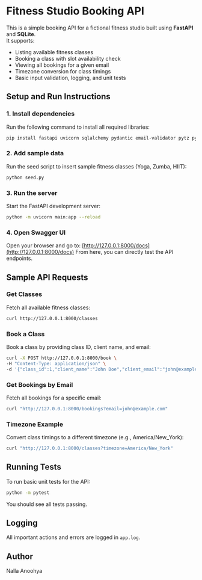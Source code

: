 
# Fitness Studio Booking API

This is a simple booking API for a fictional fitness studio built using **FastAPI** and **SQLite**.  
It supports:
- Listing available fitness classes
- Booking a class with slot availability check
- Viewing all bookings for a given email
- Timezone conversion for class timings
- Basic input validation, logging, and unit tests


## Setup and Run Instructions

### 1. Install dependencies
Run the following command to install all required libraries:
```bash
pip install fastapi uvicorn sqlalchemy pydantic email-validator pytz pytest httpx
```

### 2. Add sample data

Run the seed script to insert sample fitness classes (Yoga, Zumba, HIIT):

```bash
python seed.py
```

### 3. Run the server

Start the FastAPI development server:

```bash
python -m uvicorn main:app --reload
```

### 4. Open Swagger UI

Open your browser and go to:
[http://127.0.0.1:8000/docs](http://127.0.0.1:8000/docs)
From here, you can directly test the API endpoints.

## Sample API Requests

### Get Classes

Fetch all available fitness classes:

```bash
curl http://127.0.0.1:8000/classes
```

### Book a Class

Book a class by providing class ID, client name, and email:

```bash
curl -X POST http://127.0.0.1:8000/book \
-H "Content-Type: application/json" \
-d '{"class_id":1,"client_name":"John Doe","client_email":"john@example.com"}'
```

### Get Bookings by Email

Fetch all bookings for a specific email:

```bash
curl "http://127.0.0.1:8000/bookings?email=john@example.com"
```

### Timezone Example

Convert class timings to a different timezone (e.g., America/New\_York):

```bash
curl "http://127.0.0.1:8000/classes?timezone=America/New_York"
```

## Running Tests

To run basic unit tests for the API:

```bash
python -m pytest
```

You should see all tests passing.

## Logging

All important actions and errors are logged in `app.log`.

## Author

Nalla Anoohya

